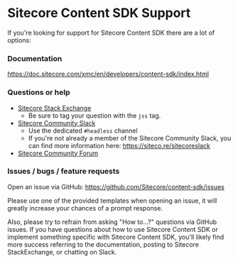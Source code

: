# Sitecore Content SDK Support

If you're looking for support for Sitecore Content SDK there are a lot of options:

### Documentation

https://doc.sitecore.com/xmc/en/developers/content-sdk/index.html

### Questions or help

- [Sitecore Stack Exchange](https://sitecore.stackexchange.com/questions/tagged/jss)
  - Be sure to tag your question with the `jss` tag.
- [Sitecore Community Slack](https://sitecorechat.slack.com)
  - Use the dedicated `#headless` channel
  - If you're not already a member of the Sitecore Community Slack, you can find more information here: https://siteco.re/sitecoreslack
- [Sitecore Community Forum](https://community.sitecore.net/developers/f/40)

### Issues / bugs / feature requests

Open an issue via GitHub: https://github.com/Sitecore/content-sdk/issues

Please use one of the provided templates when opening an issue, it will greatly increase your chances of a prompt response.

Also, please try to refrain from asking "How to...?" questions via GitHub issues. If you have questions about how to use Sitecore Content SDK or implement something specific with Sitecore Content SDK, you'll likely find more success referring to the documentation, posting to Sitecore StackExchange, or chatting on Slack.
